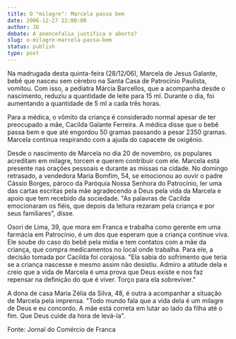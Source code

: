 ```yaml
---
title: O "milagre": Marcela passa bem
date: 2006-12-27 22:00:00
author: JD
debate: A anencefalia justifica o aborto? 
slug: o-milagre-marcela-passa-bem
status: publish 
type: post
---
```


Na madrugada desta quinta-feira (28/12/06), Marcela de Jesus Galante, bebê que nasceu sem cérebro na Santa Casa de Patrocínio Paulista, vomitou. Com isso, a pediatra Márcia Barcellos, que a acompanha desde o nascimento, reduziu a quantidade de leite para 15 ml. Durante o dia, foi aumentando a quantidade de 5 ml a cada três horas.   

  

Para a médica, o vômito da criança é considerado normal apesar de ter preocupado a mãe, Cacilda Galante Ferreira. A médica disse que o bebê passa bem e que até engordou 50 gramas passando a pesar 2350 gramas. Marcela continua respirando com a ajuda do capacete de oxigênio.  

  

Desde o nascimento de Marcela no dia 20 de novembro, os populares acreditam em milagre, torcem e querem contribuir com ele. Marcela está presente nas orações pessoais e durante as missas na cidade. No domingo retrasado, a vendedora Maria Bomfim, 54, se emocionou ao ouvir o padre Cássio Borges, pároco da Paróquia Nossa Senhora do Patrocínio, ler uma das cartas escritas pela mãe agradecendo a Deus pela vida da Marcela e apoio que tem recebido da sociedade. "As palavras de Cacilda emocionaram os fiéis, que depois da leitura rezaram pela criança e por seus familiares", disse.  

  

Osori de Lima, 39, que mora em Franca e trabalha como gerente em uma farmácia em Patrocínio, é um dos que esperam que a criança continue viva. Ele soube do caso do bebê pela mídia e tem contatos com a mãe da criança, que compra medicamentos no local onde trabalha. Para ele, a decisão tomada por Cacilda foi corajosa. "Ela sabia do sofrimento que teria se a criança nascesse e mesmo assim não desistiu. Admiro a atitude dela e creio que a vida de Marcela é uma prova que Deus existe e nos faz repensar na definição do que é viver. Torço para ela sobreviver."  

  

A dona de casa Maria Zélia da Silva, 48, é outra a acompanhar a situação de Marcela pela imprensa. "Todo mundo fala que a vida dela é um milagre de Deus e eu concordo. A mãe está correta em lutar ao lado da filha até o fim. Que Deus cuide da hora de levá-la".  

  

Fonte: Jornal do Comércio de Franca
